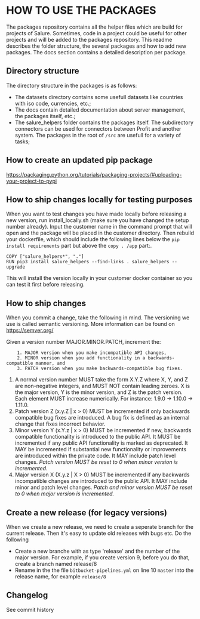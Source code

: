 # HOW TO USE THE PACKAGES
The packages repository contains all the helper files which are build for projects of Salure. 
Sometimes, code in a project could be useful for other projects and will be added to the packages repository.
This readme describes the folder structure, the several packages and how to add new packages.
The docs section contains a detailed description per package.

## Directory structure
The directory structure in the packages is as follows:
- The datasets directory contains some usefull datasets like countries with iso code, currencies, etc.;
- The docs contain detailed documentation about server management, the packages itself, etc.;
- The salure_helpers folder contains the packages itself. The subdirectory connectors can be used for connectors between Profit and another system. The packages in the root of `/src` are usefull for a variety of tasks;

## How to create an updated pip package
https://packaging.python.org/tutorials/packaging-projects/#uploading-your-project-to-pypi

## How to ship changes locally for testing purposes
When you want to test changes you have made locally before releasing a new version, run install_locally.sh (make sure you have changed the setup number already).
Input the customer name in the command prompt that will open and the package will be placed in the customer directory.
Then rebuild your dockerfile, which should include the following lines below the `pip install requirements` part but above the `copy . /app` part:.
```
COPY ["salure_helpers*", "."]
RUN pip3 install salure_helpers --find-links . salure_helpers --upgrade
```
This will install the version locally in your customer docker container so you can test it first before releasing.

## How to ship changes
When you commit a change, take the following in mind. The versioning we use is called semantic versioning. More information can be found on https://semver.org/ 

Given a version number MAJOR.MINOR.PATCH, increment the:
```
    1. MAJOR version when you make incompatible API changes,
    2. MINOR version when you add functionality in a backwards-compatible manner, and
    3. PATCH version when you make backwards-compatible bug fixes.
```
1. A normal version number MUST take the form X.Y.Z where X, Y, and Z are non-negative integers, and MUST NOT contain leading zeroes. X is the major version, Y is the minor version, and Z is the patch version. Each element MUST increase numerically. For instance: 1.9.0 -> 1.10.0 -> 1.11.0.
1. Patch version Z (x.y.Z | x > 0) MUST be incremented if only backwards compatible bug fixes are introduced. A bug fix is defined as an internal change that fixes incorrect behavior.
1. Minor version Y (x.Y.z | x > 0) MUST be incremented if new, backwards compatible functionality is introduced to the public API. It MUST be incremented if any public API functionality is marked as deprecated. It MAY be incremented if substantial new functionality or improvements are introduced within the private code. It MAY include patch level changes. *Patch version MUST be reset to 0 when minor version is incremented*.
1. Major version X (X.y.z | X > 0) MUST be incremented if any backwards incompatible changes are introduced to the public API. It MAY include minor and patch level changes. *Patch and minor version MUST be reset to 0 when major version is incremented.*

## Create a new release (for legacy versions)
When we create a new release, we need to create a seperate branch for the current release. Then it's easy to update old releases with bugs etc. Do the following
* Create a new branche with as type 'release' and the number of the major version. For example, if you create version 9, before you do that, create a branch named release/8
* Rename in the the file `bitbucket-pipelines.yml` on line 10 `master` into the release name, for example `release/8`

## Changelog
See commit history